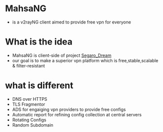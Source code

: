 # MahsaNG
- is a v2rayNG client aimed to provide free vpn for everyone

# What is the idea
- MahsaNG is client-side of project [Segaro_Dream](https://github.com/GFW-knocker/Segaro_Dream)
- our goal is to make a superior vpn platform which is free,stable,scalable & filter-resistant

# what is different 
- DNS over HTTPS
- TLS Fragmentor
- ADS for engaiging vpn providers to provide free configs
- Automatic report for refining config collection at central servers
- Rotating Configs
- Random Subdomain

